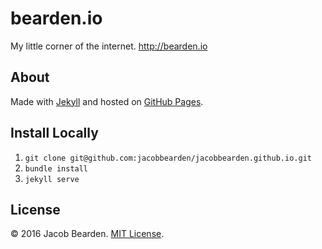 # bearden.io
My little corner of the internet. <http://bearden.io>

## About
Made with [Jekyll](//jekyllrb.com) and hosted on [GitHub Pages](//pages.github.com).

## Install Locally
1. `git clone git@github.com:jacobbearden/jacobbearden.github.io.git`
2. `bundle install`
3. `jekyll serve`

## License
© 2016 Jacob Bearden. [MIT License](LICENSE).
